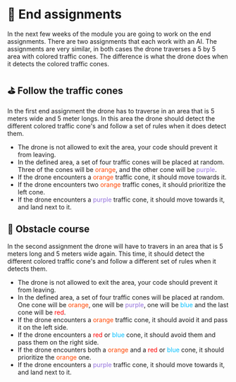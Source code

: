# :checkered_flag: End assignments

In the next few weeks of the module you are going to work on the end assignments. There are two assignments that each work with an AI. The assignments are very similar, in both cases the drone traverses a 5 by 5 area with colored traffic cones. The difference is what the drone does when it detects the colored traffic cones. 

## :golf: Follow the traffic cones

In the first end assignment the drone has to traverse in an area that is 5 meters wide and 5 meter longs. In this area the drone should detect the different colored traffic cone's and follow a set of rules when it does detect them.

- The drone is not allowed to exit the area, your code should prevent it from leaving.
- In the defined area, a set of four traffic cones will be placed at random. Three of the cones will be <span style="color:orangered">orange</span>, and the other cone will be <span style="color:mediumpurple">purple</span>.
- If the drone encounters a <span style="color:orangered">orange</span> traffic cone, it should move towards it.
- If the drone encounters two <span style="color:orangered">orange</span> traffic cones, it should prioritize the left cone.
- If the drone encounters a <span style="color:mediumpurple">purple</span> traffic cone, it should move towards it, and land next to it.

## :construction: Obstacle course 

In the second assignment the drone will have to travers in an area that is 5 meters long and 5 meters wide again. This time, it should detect the different colored traffic cone's and follow a different set of rules when it detects them.

- The drone is not allowed to exit the area, your code should prevent it from leaving.
- In the defined area, a set of four traffic cones will be placed at random. 
  One cone will be <span style="color:orangered">orange</span>, one will be <span style="color:mediumpurple">purple</span>, one will be <span style="color:deepskyblue">blue</span> and the last cone will be <span style="color:red">red</span>.
- If the drone encounters a <span style="color:orangered">orange</span> traffic cone, it should avoid it and pass it on the left side.
- If the drone encounters a  <span style="color:red">red</span> or <span style="color:deepskyblue">blue </span>cone, it should avoid them and pass them on the right side.
- If the drone encounters both a <span style="color:orangered">orange </span>and a <span style="color:red">red</span> or <span style="color:deepskyblue">blue</span> cone, it should prioritize the <span style="color:orangered">orange</span> one.
- If the drone encounters a <span style="color:mediumpurple">purple</span> traffic cone, it should move towards it, and land next to it.

